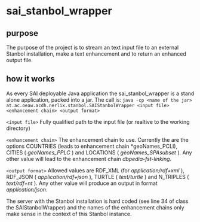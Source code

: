 # sai_stanbol_wrapper

## purpose
The purpose of the project is to stream an text input file to an external Stanbol installation, make a text enhancement and to return an enhanced output file. 

## how it works
As every SAI deployable Java application the sai_stanbol_wrapper is a stand alone application, packed into a jar. The call is: 
`java -cp <name of the jar> at.ac.oeaw.acdh.nerlix.stanbol.SAIStanbolWrapper <input file> <enhancement chain> <output format>`

`<input file>`
Fully qualified path to the input file (or realtive to the working directory)

`<enhancement chain>`
The enhancement chain to use. Currently the are the options COUNTRIES (leads to enhancement chain *geoNames_PCLI), CITIES ( *geoNames_PPLC* ) and LOCATIONS 
( *geoNames_SPAsubset* ). Any other value will lead to the enhancement chain *dbpedia-fst-linking*. 

`<output format>`
Allowed values are RDF_XML (for *application/rdf+xml* ), RDF_JSON ( *application/rdf+json* ), TURTLE ( *text/turtle* ) and N_TRIPLES ( *text/rdf+nt* ). Any other 
value will produce an output in format *application/json*. 

The server with the Stanbol installation is hard coded (see line 34 of class the SAIStanbolWrapper) and the names of the enhancement chains only make 
sense in the context of this Stanbol instance.  

